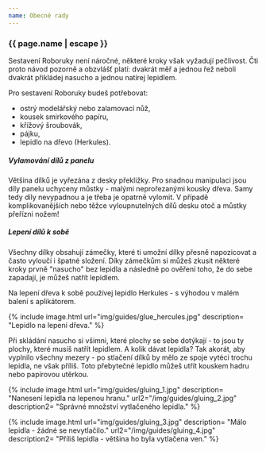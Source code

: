 ```yaml
---
name: Obecné rady
---
```


### {{ page.name | escape }}

Sestavení Roboruky není náročné, některé kroky však vyžadují pečlivost. Čti proto návod pozorně a obzvlášť platí: dvakrát měř a jednou řež neboli dvakrát přikládej nasucho a jednou natírej lepidlem.

Pro sestavení Roboruky budeš potřebovat:
* ostrý modelářský nebo zalamovací nůž,
* kousek smirkového papíru,
* křížový šroubovák,
* pájku,
* lepidlo na dřevo (Herkules).

##### Vylamování dílů z panelu
Většina dílků je vyřezána z desky překližky. Pro snadnou manipulaci jsou díly panelu uchyceny můstky - malými neprořezanými kousky dřeva. Samy tedy díly nevypadnou a je třeba je opatrně vylomit. V případě komplikovanějších nebo těžce vyloupnutelných dílů desku otoč a můstky přeřízni nožem!

##### Lepení dílů k sobě
Všechny dílky obsahují zámečky, které ti umožní dílky přesně napozicovat a často vyloučí i špatné složení. Díky zámečkům si můžeš zkusit některé kroky prvně "nasucho" bez lepidla a následně po ověření toho, že do sebe zapadají, je můžeš natřít lepidlem.

Na lepení dřeva k sobě používej lepidlo Herkules - s výhodou v malém balení s aplikátorem.

{% include image.html 
    url="img/guides/glue_hercules.jpg" 
    description=
        "Lepidlo na lepení dřeva."
%}

Při skládání nasucho si všimni, které plochy se sebe dotýkají - to jsou ty plochy, které musíš natřít lepidlem. A kolik dávat lepidla? Tak akorát, aby vyplnilo všechny mezery - po stlačení dílků by mělo ze spoje vytéci trochu lepidla, ne však příliš. Toto přebytečné lepidlo můžeš utřít kouskem hadru nebo papírovou utěrkou.

{% include image.html 
    url="img/guides/gluing_1.jpg" 
    description=
        "Nanesení lepidla na lepenou hranu."
    url2="/img/guides/gluing_2.jpg" 
    description2=
        "Správné množství vytlačeného lepidla."
%}

{% include image.html 
    url="img/guides/gluing_3.jpg" 
    description=
        "Málo lepidla - žádné se nevytlačilo."
    url2="/img/guides/gluing_4.jpg" 
    description2=
        "Příliš lepidla - většina ho byla vytlačena ven."
%}
